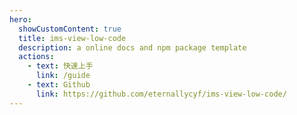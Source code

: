 ```yaml
---
hero:
  showCustomContent: true
  title: ims-view-low-code
  description: a online docs and npm package template
  actions:
    - text: 快速上手
      link: /guide
    - text: Github
      link: https://github.com/eternallycyf/ims-view-low-code/
---
```

